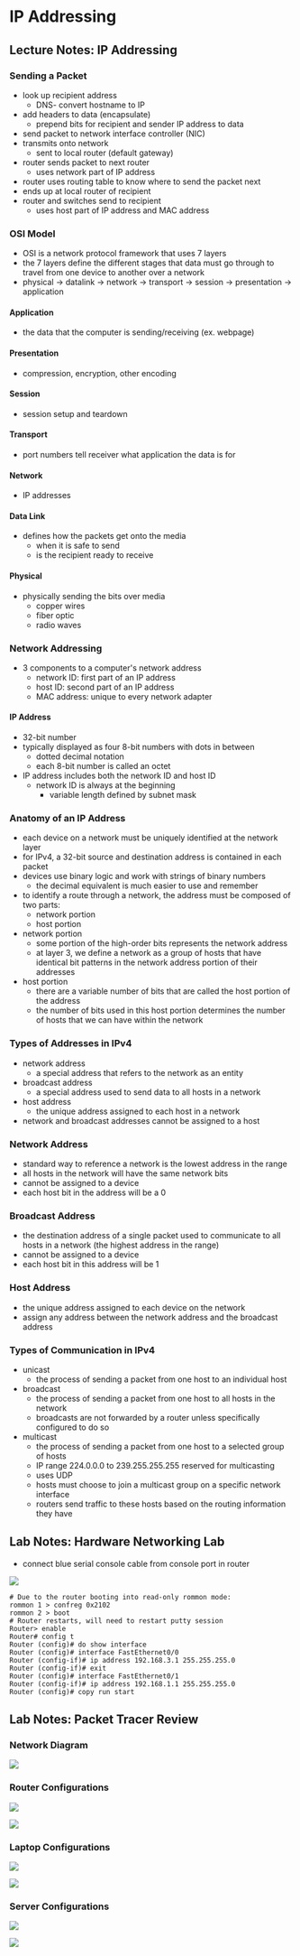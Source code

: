 # IP Addressing

## Lecture Notes: IP Addressing

### Sending a Packet

* look up recipient address
  * DNS- convert hostname to IP
* add headers to data (encapsulate)
  * prepend bits for recipient and sender IP address to data
* send packet to network interface controller (NIC)
* transmits onto network
  * sent to local router (default gateway)
* router sends packet to next router
  * uses network part of IP address
* router uses routing table to know where to send the packet next
* ends up at local router of recipient
* router and switches send to recipient
  * uses host part of IP address and MAC address

### OSI Model

* OSI is a network protocol framework that uses 7 layers
* the 7 layers define the different stages that data must go through to travel from one device to another over a network
* physical -> datalink -> network -> transport -> session -> presentation -> application

#### Application

* the data that the computer is sending/receiving (ex. webpage)

#### Presentation

* compression, encryption, other encoding

#### Session

* session setup and teardown

#### Transport

* port numbers tell receiver what application the data is for

#### Network

* IP addresses

#### Data Link

* defines how the packets get onto the media
  * when it is safe to send
  * is the recipient ready to receive

#### Physical

* physically sending the bits over media
  * copper wires
  * fiber optic
  * radio waves

### Network Addressing

* 3 components to a computer's network address
  * network ID: first part of an IP address
  * host ID: second part of an IP address
  * MAC address: unique to every network adapter

#### IP Address

* 32-bit number
* typically displayed as four 8-bit numbers with dots in between
  * dotted decimal notation
  * each 8-bit number is called an octet
* IP address includes both the network ID and host ID
  * network ID is always at the beginning
    * variable length defined by subnet mask

### Anatomy of an IP Address

* each device on a network must be uniquely identified at the network layer
* for IPv4, a 32-bit source and destination address is contained in each packet
* devices use binary logic and work with strings of binary numbers
  * the decimal equivalent is much easier to use and remember
* to identify a route through a network, the address must be composed of two parts:
  * network portion
  * host portion
* network portion
  * some portion of the high-order bits represents the network address
  * at layer 3, we define a network as a group of hosts that have identical bit patterns in the network address portion of their addresses
* host portion
  * there are a variable number of bits that are called the host portion of the address
  * the number of bits used in this host portion determines the number of hosts that we can have within the network

### Types of Addresses in IPv4

* network address
  * a special address that refers to the network as an entity
* broadcast address
  * a special address used to send data to all hosts in a network
* host address
  * the unique address assigned to each host in a network
* network and broadcast addresses cannot be assigned to a host

### Network Address

* standard way to reference a network is the lowest address in the range
* all hosts in the network will have the same network bits
* cannot be assigned to a device
* each host bit in the address will be a 0

### Broadcast Address

* the destination address of a single packet used to communicate to all hosts in a network (the highest address in the range)
* cannot be assigned to a device
* each host bit in this address will be 1

### Host Address

* the unique address assigned to each device on the network
* assign any address between the network address and the broadcast address

### Types of Communication in IPv4

* unicast
  * the process of sending a packet from one host to an individual host
* broadcast
  * the process of sending a packet from one host to all hosts in the network
  * broadcasts are not forwarded by a router unless specifically configured to do so
* multicast
  * the process of sending a packet from one host to a selected group of hosts
  * IP range 224.0.0.0 to 239.255.255.255 reserved for multicasting
  * uses UDP
  * hosts must choose to join a multicast group on a specific network interface
  * routers send traffic to these hosts based on the routing information they have

## Lab Notes: Hardware Networking Lab

* connect blue serial console cable from console port in router

![](https://lh7-rt.googleusercontent.com/docsz/AD_4nXdX0yXqh7eUlqdGURn48Cxlp3mzBt-N9HvB6_PSsivhpMgogn1FnWAdVY1Mzbs5XJXZn4JNboHWkX-w5d1NaQisoD9gWC0oXOI34R_h3HKsiOnxiojH1TxAOPFWwTqb443ONnuLYg?key=VQANE1wDgJIZ9SpaRp6oIvgl)

```
# Due to the router booting into read-only rommon mode:
rommon 1 > confreg 0x2102
rommon 2 > boot
# Router restarts, will need to restart putty session
Router> enable
Router# config t
Router (config)# do show interface
Router (config)# interface FastEthernet0/0
Router (config-if)# ip address 192.168.3.1 255.255.255.0
Router (config-if)# exit
Router (config)# interface FastEthernet0/1
Router (config-if)# ip address 192.168.1.1 255.255.255.0
Router (config)# copy run start
```

## Lab Notes: Packet Tracer Review

### Network Diagram

![](https://lh7-rt.googleusercontent.com/docsz/AD_4nXc1v-Esw3sAdxsgNZNhNXQPbIu_mydDHIXTLK6hKMs8PvAzADC_tM15zEGnxJwJG0gnhwOS33zxhYkw1GqwN1q4TjehpXZwgP_HKmQeEwdMegjykOzTOmIheVxKyIm0M4TgEq49hg?key=evprcFAy_I5m5_o4BsKoA-1v)

### Router Configurations

![](https://lh7-rt.googleusercontent.com/docsz/AD_4nXcOGbkZeqrzT8vZWBC1aZsDQctd9Mi1RltcuRdKz7Eb7imFWY3dY-vFYaLPt6XZE9vlGP3mQolEKnyAKYdhtQed3IISpGcA0Hhj9qrrJyA-p7T0RFW3nGBficrXF0Px872zidFg?key=evprcFAy_I5m5_o4BsKoA-1v)

![](https://lh7-rt.googleusercontent.com/docsz/AD_4nXeZBIT44fF61fc55b1oaIhQEKiCjxw1WpaVoTczIywY-j7DdysEv4tiZn2-adqs9DWzs6jCncMRGsk1Zgz2I_dV-69VQJBZjtdSCkNVow_BYadNiG1xA9QjdbwdO-L4mBOw7Nnl9Q?key=evprcFAy_I5m5_o4BsKoA-1v)

### Laptop Configurations

![](https://lh7-rt.googleusercontent.com/docsz/AD_4nXewjxcGRgZX1D9AmyN2hzuEhCzqgRGvU5XZANPFY1HPnHkM-1SN1JRsb0zB-BemGrR1984TcHpUuw-78n5yUfSkCL801AM3W4Z3JLUvYuwsgq-gAgu27ULzNWcHaXg7cYuIuBZ2jw?key=evprcFAy_I5m5_o4BsKoA-1v)

![](https://lh7-rt.googleusercontent.com/docsz/AD_4nXespnA4qPoJvKTHxHNUXPG8MS8TZ4GOJHwAC1SYHHXdloe4PzrFt109NnmqVMWyWBBbHM0SuflPabi-tLWdGX5urxyFYwsM8vByssscxfwdiCPhCx5bhCywbwvfnM2Bk7_YT7EqBw?key=evprcFAy_I5m5_o4BsKoA-1v)

### Server Configurations

![](https://lh7-rt.googleusercontent.com/docsz/AD_4nXe2BmX0ogzVyRtteZJKcKK9bFKnkAfpGerIsl9xhMq-rxgm3GP0vhwGNAP3P9QmhiAjRbjhffyrCdDgWNYTnaMCegdbFWiVCEp08q9MzqYDFy1TkyETZN-yLgwySPSmxh_HL7aAnQ?key=evprcFAy_I5m5_o4BsKoA-1v)

![](https://lh7-rt.googleusercontent.com/docsz/AD_4nXdG5WvRkFuEHI1AGIcgpAqFTTnYnKQk4_INtFWOSwFC7SI6TkPvt04ApN48xo03O7oWiaBSfsKwrMc7YDXfof2xI3Eo-eFkNJanwUtaD43hKChtxLrUSQFfp8oaToePM9mK7nr3ww?key=evprcFAy_I5m5_o4BsKoA-1v)
